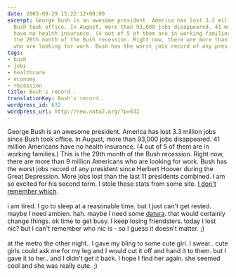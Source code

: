 ```yaml
---
date: 2003-09-29 15:22:12+00:00
excerpt: George Bush is an awesome president. America has lost 3.3 million jobs since
  Bush took office. In August, more than 93,000 jobs disappeared. 41 million Americans
  have no health insurance. (4 out of 5 of them are in working families.) This is
  the 29th month of the Bush recession. Right now, there are more than 9 million Americans
  who are looking for work. Bush has the worst jobs record of any pres...
tags:
- bush
- jobs
- healthcare
- economy
- recession
title: Bush's record..
translationKey: Bush's record..
wordpress_id: 632
wordpress_url: http://new.nata2.org/?p=632
---
```


George Bush is an awesome president. America has lost 3.3 million jobs since Bush took office. In August, more than 93,000 jobs disappeared. 41 million Americans have no health insurance. (4 out of 5 of them are in working families.) This is the 29th month of the Bush recession. Right now, there are more than 9 million Americans who are looking for work. Bush has the worst jobs record of any president since Herbert Hoover during the Great Depression. 
More jobs lost than the last 11 presidents combined. I am so excited for his second term. I stole these stats from some site. <a href="http://www.google.com/search?sourceid=navclient&ie=UTF-8&oe=UTF-8&q=In+August%2C+more+than+93%2C000+jobs+disappeared%2E+41+million+Americans+have+no+health+insurance%2E">I don't remember which</a>. <br/><br/>i am tired. I go to sleep at a reasonable time. but I just can't get rested. maybe I need ambien. hah. maybe I need some <a href="http://www.erowid.org/plants/datura/datura.shtml">datura</a>. that would certainly change things. ok time to get busy. I keep losing friendsters. today I lost nic? but I can't remember who nic is - so I guess it doesn't matter. ;)
<br/><br/>at the metro the other night.. I gave my bling to some cute girl. I swear.. cute girls could ask me for my leg and I would cut it off and hand it to them. but I gave it to her.. and I didn't get it back. I hope I find her again. she seemed cool and she was really cute. ;)